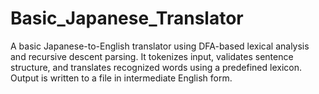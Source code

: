 # Basic_Japanese_Translator
A basic Japanese-to-English translator using DFA-based lexical analysis and recursive descent parsing. It tokenizes input, validates sentence structure, and translates recognized words using a predefined lexicon. Output is written to a file in intermediate English form.
